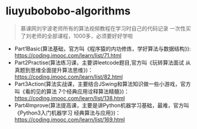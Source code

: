 # liuyubobobo-algorithms

> 慕课网刘宇波老师所有的算法视频教程在学习时自己的代码记录
> 一次性买了刘老师的全部课程，1000多，必须要好好学啦


+ Part1Basic(算法基础，官方叫《程序猿的内功修炼，学好算法与数据结构》): https://coding.imooc.com/learn/list/71.html
+ Part2Practise(算法练习课，主要讲leetcode题目,官方叫《玩转算法面试 从真题到思维全面提升算法思维》)：https://coding.imooc.com/learn/list/82.html
+ Part3Action(算法实战课，主要结合JSwing和算法知识做一些小游戏，官方叫《看的见的算法 7个经典应用诠释算法精髓》)：https://coding.imooc.com/learn/list/138.html
+ Part4Improve(算法提高课，主要是讲Python机器学习基础，最难，官方叫《Python3入门机器学习 经典算法与应用》)：https://coding.imooc.com/learn/list/169.html
